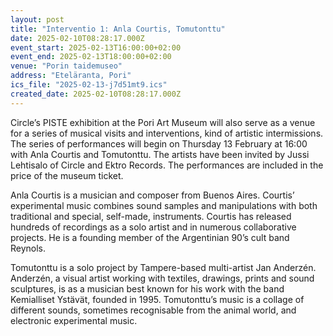 ```yaml
---
layout: post
title: "Interventio 1: Anla Courtis, Tomutonttu"
date: 2025-02-10T08:28:17.000Z
event_start: 2025-02-13T16:00:00+02:00
event_end: 2025-02-13T18:00:00+02:00
venue: "Porin taidemuseo"
address: "Eteläranta, Pori"
ics_file: "2025-02-13-j7d51mt9.ics"
created_date: 2025-02-10T08:28:17.000Z
---
```


Circle’s PISTE exhibition at the Pori Art Museum will also serve as a venue for a series of musical visits and interventions, kind of artistic intermissions. The series of performances will begin on Thursday 13 February at 16:00 with Anla Courtis and Tomutonttu. The artists have been invited by Jussi Lehtisalo of Circle and Ektro Records. The performances are included in the price of the museum ticket.  
  
Anla Courtis is a musician and composer from Buenos Aires. Courtis’ experimental music combines sound samples and manipulations with both traditional and special, self-made, instruments. Courtis has released hundreds of recordings as a solo artist and in numerous collaborative projects. He is a founding member of the Argentinian 90’s cult band Reynols.  
  
Tomutonttu is a solo project by Tampere-based multi-artist Jan Anderzén. Anderzén, a visual artist working with textiles, drawings, prints and sound sculptures, is as a musician best known for his work with the band Kemialliset Ystävät, founded in 1995. Tomutonttu’s music is a collage of different sounds, sometimes recognisable from the animal world, and electronic experimental music.
